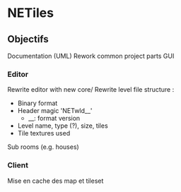 # NETiles

## Objectifs
Documentation (UML)
Rework common project parts
GUI

### Editor
Rewrite editor with new core/
Rewrite level file structure :
- Binary format
- Header magic 'NETwld__'
	- __: format version
- Level name, type (?), size, tiles
- Tile textures used

Sub rooms (e.g. houses)

### Client
Mise en cache des map et tileset
